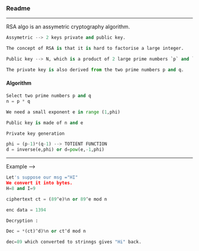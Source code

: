 ### Readme

---

RSA algo is an assymetric cryptography algorithm.


```py
Assymetric --> 2 keys private and public key.

The concept of RSA is that it is hard to factorise a large integer.

Public key --> N, which is a product of 2 large prime numbers `p` and `q`.

The private key is also derived from the two prime numbers p and q.
```

#### Algorithm

```py
Select two prime numbers p and q
n = p * q

We need a small exponent e in range (1,phi)

Public key is made of n and e

Private key generation 

phi = (p-1)*(q-1) --> TOTIENT FUNCTION
d = inverse(e,phi) or d=pow(e,-1,phi)
```

---

Example --> 

```py
Let's suppose our msg ="HI"
We convert it into bytes.
H=8 and I=9

ciphertext ct = (89^e)%n or 89^e mod n

enc data = 1394

Decryption : 

Dec = *(ct)^d)%n or ct^d mod n

dec=89 which converted to strinngs gives "Hi" back.
```










